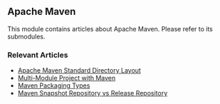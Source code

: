 ## Apache Maven

This module contains articles about Apache Maven. Please refer to its submodules.

### Relevant Articles

- [Apache Maven Standard Directory Layout](https://www.baeldung.com/maven-directory-structure)
- [Multi-Module Project with Maven](https://www.baeldung.com/maven-multi-module)
- [Maven Packaging Types](https://www.baeldung.com/maven-packaging-types)
- [Maven Snapshot Repository vs Release Repository](https://www.baeldung.com/maven-snapshot-release-repository)
